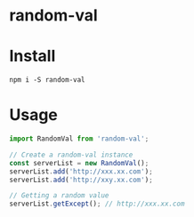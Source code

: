 # random-val

# Install

```
npm i -S random-val
```

# Usage

```javascript
import RandomVal from 'random-val';

// Create a random-val instance
const serverList = new RandomVal();
serverList.add('http://xxx.xx.com');
serverList.add('http://xxy.xx.com');

// Getting a random value
serverList.getExcept(); // http://xxx.xx.com
```